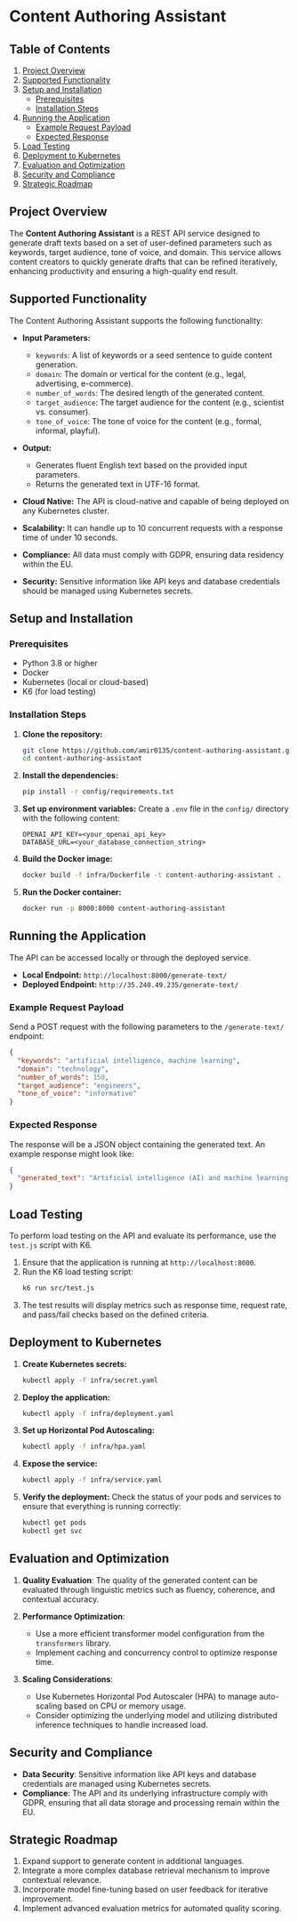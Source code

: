# Content Authoring Assistant

## Table of Contents
1. [Project Overview](#project-overview)
2. [Supported Functionality](#supported-functionality)
3. [Setup and Installation](#setup-and-installation)
   - [Prerequisites](#prerequisites)
   - [Installation Steps](#installation-steps)
4. [Running the Application](#running-the-application)
   - [Example Request Payload](#example-request-payload)
   - [Expected Response](#expected-response)
5. [Load Testing](#load-testing)
6. [Deployment to Kubernetes](#deployment-to-kubernetes)
7. [Evaluation and Optimization](#evaluation-and-optimization)
8. [Security and Compliance](#security-and-compliance)
9. [Strategic Roadmap](#strategic-roadmap)


## Project Overview
The **Content Authoring Assistant** is a REST API service designed to generate draft texts based on a set of user-defined parameters such as keywords, target audience, tone of voice, and domain. This service allows content creators to quickly generate drafts that can be refined iteratively, enhancing productivity and ensuring a high-quality end result.

## Supported Functionality
The Content Authoring Assistant supports the following functionality:
- **Input Parameters:**
  - `keywords`: A list of keywords or a seed sentence to guide content generation.
  - `domain`: The domain or vertical for the content (e.g., legal, advertising, e-commerce).
  - `number_of_words`: The desired length of the generated content.
  - `target_audience`: The target audience for the content (e.g., scientist vs. consumer).
  - `tone_of_voice`: The tone of voice for the content (e.g., formal, informal, playful).

- **Output:**
  - Generates fluent English text based on the provided input parameters.
  - Returns the generated text in UTF-16 format.

- **Cloud Native:** The API is cloud-native and capable of being deployed on any Kubernetes cluster.
- **Scalability:** It can handle up to 10 concurrent requests with a response time of under 10 seconds.
- **Compliance:** All data must comply with GDPR, ensuring data residency within the EU.
- **Security:** Sensitive information like API keys and database credentials should be managed using Kubernetes secrets.

## Setup and Installation

### Prerequisites
- Python 3.8 or higher
- Docker
- Kubernetes (local or cloud-based)
- K6 (for load testing)

### Installation Steps
1. **Clone the repository:**
    ```bash
    git clone https://github.com/amir0135/content-authoring-assistant.git
    cd content-authoring-assistant
    ```

2. **Install the dependencies:**
    ```bash
    pip install -r config/requirements.txt
    ```

3. **Set up environment variables:**
   Create a `.env` file in the `config/` directory with the following content:
    ```
    OPENAI_API_KEY=<your_openai_api_key>
    DATABASE_URL=<your_database_connection_string>
    ```

4. **Build the Docker image:**
    ```bash
    docker build -f infra/Dockerfile -t content-authoring-assistant .
    ```

5. **Run the Docker container:**
    ```bash
    docker run -p 8000:8000 content-authoring-assistant
    ```

## Running the Application
The API can be accessed locally or through the deployed service.

- **Local Endpoint:** `http://localhost:8000/generate-text/`
- **Deployed Endpoint:** `http://35.240.49.235/generate-text/`

### Example Request Payload
Send a POST request with the following parameters to the `/generate-text/` endpoint:

```json
{
  "keywords": "artificial intelligence, machine learning",
  "domain": "technology",
  "number_of_words": 150,
  "target_audience": "engineers",
  "tone_of_voice": "informative"
}
```

### Expected Response
The response will be a JSON object containing the generated text. An example response might look like:

```json
{
  "generated_text": "Artificial intelligence (AI) and machine learning (ML) have revolutionized the field of technology, providing innovative solutions to complex problems..."
}
```

## Load Testing
To perform load testing on the API and evaluate its performance, use the `test.js` script with K6.

1. Ensure that the application is running at `http://localhost:8000`.
2. Run the K6 load testing script:
    ```bash
    k6 run src/test.js
    ```
3. The test results will display metrics such as response time, request rate, and pass/fail checks based on the defined criteria.

## Deployment to Kubernetes

1. **Create Kubernetes secrets:**
    ```bash
    kubectl apply -f infra/secret.yaml
    ```

2. **Deploy the application:**
    ```bash
    kubectl apply -f infra/deployment.yaml
    ```

3. **Set up Horizontal Pod Autoscaling:**
    ```bash
    kubectl apply -f infra/hpa.yaml
    ```

4. **Expose the service:**
    ```bash
    kubectl apply -f infra/service.yaml
    ```

5. **Verify the deployment:**
    Check the status of your pods and services to ensure that everything is running correctly:
    ```bash
    kubectl get pods
    kubectl get svc
    ```

## Evaluation and Optimization

1. **Quality Evaluation**: The quality of the generated content can be evaluated through linguistic metrics such as fluency, coherence, and contextual accuracy.

2. **Performance Optimization**:
   - Use a more efficient transformer model configuration from the `transformers` library.
   - Implement caching and concurrency control to optimize response time.

3. **Scaling Considerations**: 
   - Use Kubernetes Horizontal Pod Autoscaler (HPA) to manage auto-scaling based on CPU or memory usage.
   - Consider optimizing the underlying model and utilizing distributed inference techniques to handle increased load.

## Security and Compliance
- **Data Security**: Sensitive information like API keys and database credentials are managed using Kubernetes secrets.
- **Compliance**: The API and its underlying infrastructure comply with GDPR, ensuring that all data storage and processing remain within the EU.

## Strategic Roadmap
1. Expand support to generate content in additional languages.
2. Integrate a more complex database retrieval mechanism to improve contextual relevance.
3. Incorporate model fine-tuning based on user feedback for iterative improvement.
4. Implement advanced evaluation metrics for automated quality scoring.

